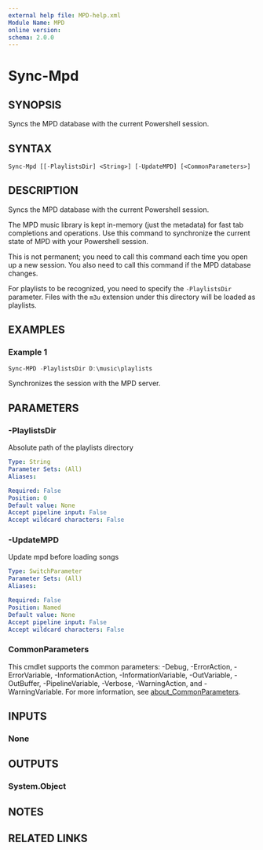 ```yaml
---
external help file: MPD-help.xml
Module Name: MPD
online version:
schema: 2.0.0
---
```


# Sync-Mpd

## SYNOPSIS
Syncs the MPD database with the current Powershell session.

## SYNTAX

```
Sync-Mpd [[-PlaylistsDir] <String>] [-UpdateMPD] [<CommonParameters>]
```

## DESCRIPTION
Syncs the MPD database with the current Powershell session.

The MPD music library is kept in-memory (just the metadata) for fast tab completions and operations.
Use this command to synchronize the current state of MPD with your Powershell session.

This is not permanent; you need to call this command each time you open up a new session.
You also need to call this command if the MPD database changes.

For playlists to be recognized, you need to specify the `-PlaylistsDir` parameter.
Files with the `m3u` extension under this directory will be loaded as playlists.

## EXAMPLES

### Example 1
```powershell
Sync-MPD -PlaylistsDir D:\music\playlists
```

Synchronizes the session with the MPD server.

## PARAMETERS

### -PlaylistsDir
Absolute path of the playlists directory

```yaml
Type: String
Parameter Sets: (All)
Aliases:

Required: False
Position: 0
Default value: None
Accept pipeline input: False
Accept wildcard characters: False
```

### -UpdateMPD
Update mpd before loading songs

```yaml
Type: SwitchParameter
Parameter Sets: (All)
Aliases:

Required: False
Position: Named
Default value: None
Accept pipeline input: False
Accept wildcard characters: False
```

### CommonParameters
This cmdlet supports the common parameters: -Debug, -ErrorAction, -ErrorVariable, -InformationAction, -InformationVariable, -OutVariable, -OutBuffer, -PipelineVariable, -Verbose, -WarningAction, and -WarningVariable. For more information, see [about_CommonParameters](http://go.microsoft.com/fwlink/?LinkID=113216).

## INPUTS

### None

## OUTPUTS

### System.Object
## NOTES

## RELATED LINKS
